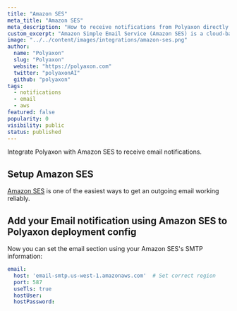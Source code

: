 ```yaml
---
title: "Amazon SES"
meta_title: "Amazon SES"
meta_description: "How to receive notifications from Polyaxon directly to your email using Amazon SES. Get email notifications when an experiment, job, build is finished using Amazon SES so everyone in your team stays in sync."
custom_excerpt: "Amazon Simple Email Service (Amazon SES) is a cloud-based email sending service designed to help digital marketers and application developers send marketing, notification, and transactional emails. It is a reliable, cost-effective service for businesses of all sizes that use email to keep in contact with their customers."
image: "../../content/images/integrations/amazon-ses.png"
author:
  name: "Polyaxon"
  slug: "Polyaxon"
  website: "https://polyaxon.com"
  twitter: "polyaxonAI"
  github: "polyaxon"
tags:
  - notifications
  - email
  - aws
featured: false
popularity: 0
visibility: public
status: published
---
```


Integrate Polyaxon with Amazon SES to receive email notifications.

## Setup Amazon SES

[Amazon SES](https://docs.aws.amazon.com/ses/latest/DeveloperGuide/send-email-smtp.html) is one of the easiest ways to get an outgoing email working reliably.

## Add your Email notification using Amazon SES to Polyaxon deployment config

Now you can set the email section using your Amazon SES's SMTP information:

```yaml
email:
  host: 'email-smtp.us-west-1.amazonaws.com'  # Set correct region
  port: 587
  useTls: true
  hostUser:
  hostPassword:
```
